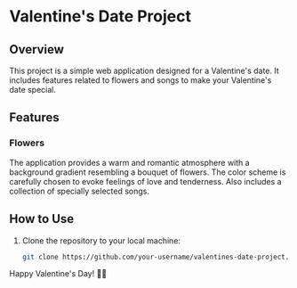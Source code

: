 # Valentine's Date Project

## Overview

This project is a simple web application designed for a Valentine's date. It includes features related to flowers and songs to make your Valentine's date special.

## Features

### Flowers

The application provides a warm and romantic atmosphere with a background gradient resembling a bouquet of flowers. The color scheme is carefully chosen to evoke feelings of love and tenderness. Also includes a collection of specially selected songs.


## How to Use

1. Clone the repository to your local machine:

    ```bash
    git clone https://github.com/your-username/valentines-date-project.git
    ```
Happy Valentine's Day! 🌹🎶
